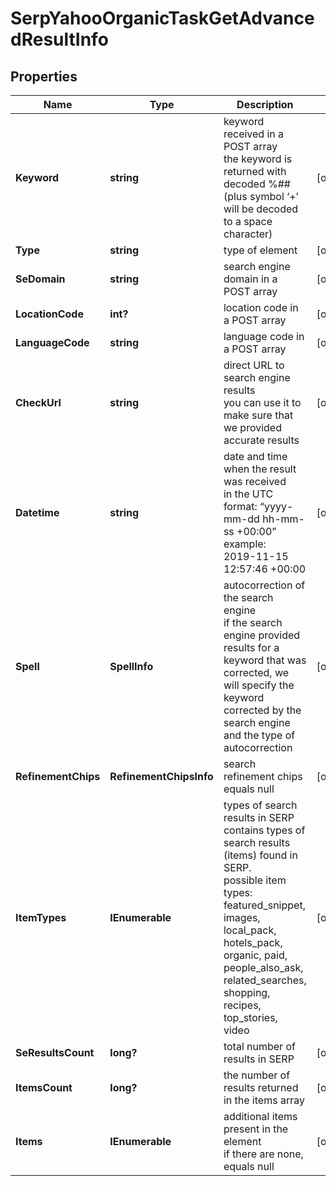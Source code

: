 # SerpYahooOrganicTaskGetAdvancedResultInfo


## Properties

| Name | Type | Description | Notes |
|------------ | ------------- | ------------- | -------------|
**Keyword** | **string** | keyword received in a POST array<br>the keyword is returned with decoded %## (plus symbol ‘+’ will be decoded to a space character) |[optional]|
**Type** | **string** | type of element |[optional]|
**SeDomain** | **string** | search engine domain in a POST array |[optional]|
**LocationCode** | **int?** | location code in a POST array |[optional]|
**LanguageCode** | **string** | language code in a POST array |[optional]|
**CheckUrl** | **string** | direct URL to search engine results<br>you can use it to make sure that we provided accurate results |[optional]|
**Datetime** | **string** | date and time when the result was received<br>in the UTC format: “yyyy-mm-dd hh-mm-ss +00:00”<br>example:<br>2019-11-15 12:57:46 +00:00 |[optional]|
**Spell** | **SpellInfo** | autocorrection of the search engine<br>if the search engine provided results for a keyword that was corrected, we will specify the keyword corrected by the search engine and the type of autocorrection |[optional]|
**RefinementChips** | **RefinementChipsInfo** | search refinement chips<br>equals null |[optional]|
**ItemTypes** | **IEnumerable<string>** | types of search results in SERP<br>contains types of search results (items) found in SERP.<br>possible item types:<br>featured_snippet, images, local_pack, hotels_pack, organic, paid, people_also_ask, related_searches, shopping, recipes, top_stories, video |[optional]|
**SeResultsCount** | **long?** | total number of results in SERP |[optional]|
**ItemsCount** | **long?** | the number of results returned in the items array |[optional]|
**Items** | **IEnumerable<BaseSerpApiElementItem>** | additional items present in the element<br>if there are none, equals null |[optional]|